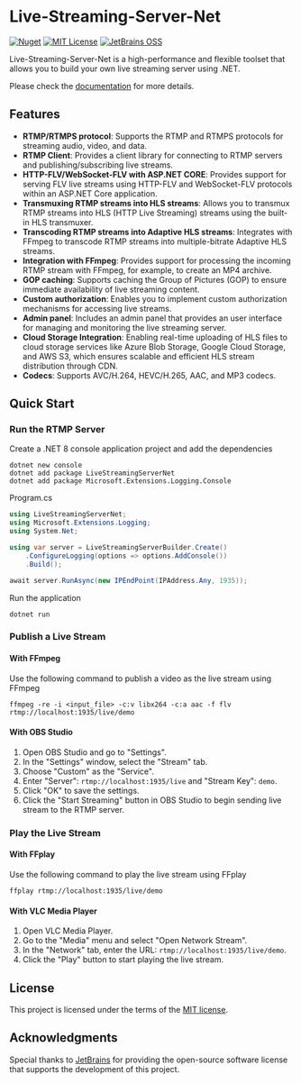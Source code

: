 # Live-Streaming-Server-Net

[![Nuget](https://img.shields.io/nuget/v/LiveStreamingServerNet)](https://www.nuget.org/packages/LiveStreamingServerNet/)
[![MIT License](https://img.shields.io/badge/license-MIT-blue.svg)](https://opensource.org/licenses/MIT)
[![JetBrains OSS](https://img.shields.io/badge/JetBrains-OSS-yellow.svg)](https://www.jetbrains.com/community/opensource)

Live-Streaming-Server-Net is a high-performance and flexible toolset that allows you to build your own live streaming server using .NET.

Please check the [documentation](https://josephnhtam.github.io/live-streaming-server-net/) for more details.

## Features

- **RTMP/RTMPS protocol**: Supports the RTMP and RTMPS protocols for streaming audio, video, and data.
- **RTMP Client**: Provides a client library for connecting to RTMP servers and publishing/subscribing live streams.
- **HTTP-FLV/WebSocket-FLV with ASP.NET CORE**: Provides support for serving FLV live streams using HTTP-FLV and WebSocket-FLV protocols within an ASP.NET Core application.
- **Transmuxing RTMP streams into HLS streams**: Allows you to transmux RTMP streams into HLS (HTTP Live Streaming) streams using the built-in HLS transmuxer.
- **Transcoding RTMP streams into Adaptive HLS streams**: Integrates with FFmpeg to transcode RTMP streams into multiple-bitrate Adaptive HLS streams.
- **Integration with FFmpeg**: Provides support for processing the incoming RTMP stream with FFmpeg, for example, to create an MP4 archive.
- **GOP caching**: Supports caching the Group of Pictures (GOP) to ensure immediate availability of live streaming content.
- **Custom authorization**: Enables you to implement custom authorization mechanisms for accessing live streams.
- **Admin panel**: Includes an admin panel that provides an user interface for managing and monitoring the live streaming server.
- **Cloud Storage Integration**: Enabling real-time uploading of HLS files to cloud storage services like Azure Blob Storage, Google Cloud Storage, and AWS S3, which ensures scalable and efficient HLS stream distribution through CDN.
- **Codecs**: Supports AVC/H.264, HEVC/H.265, AAC, and MP3 codecs.

## Quick Start

### Run the RTMP Server

Create a .NET 8 console application project and add the dependencies

```
dotnet new console
dotnet add package LiveStreamingServerNet
dotnet add package Microsoft.Extensions.Logging.Console
```

Program.cs

```cs
using LiveStreamingServerNet;
using Microsoft.Extensions.Logging;
using System.Net;

using var server = LiveStreamingServerBuilder.Create()
    .ConfigureLogging(options => options.AddConsole())
    .Build();

await server.RunAsync(new IPEndPoint(IPAddress.Any, 1935));
```

Run the application

```
dotnet run
```

### Publish a Live Stream

#### With FFmpeg

Use the following command to publish a video as the live stream using FFmpeg

```
ffmpeg -re -i <input_file> -c:v libx264 -c:a aac -f flv rtmp://localhost:1935/live/demo
```

#### With OBS Studio

1. Open OBS Studio and go to "Settings".
2. In the "Settings" window, select the "Stream" tab.
3. Choose "Custom" as the "Service".
4. Enter "Server": `rtmp://localhost:1935/live` and "Stream Key": `demo`.
5. Click "OK" to save the settings.
6. Click the "Start Streaming" button in OBS Studio to begin sending live stream to the RTMP server.

### Play the Live Stream

#### With FFplay

Use the following command to play the live stream using FFplay

```
ffplay rtmp://localhost:1935/live/demo
```

#### With VLC Media Player

1. Open VLC Media Player.
2. Go to the "Media" menu and select "Open Network Stream".
3. In the "Network" tab, enter the URL: `rtmp://localhost:1935/live/demo`.
4. Click the "Play" button to start playing the live stream.

## License

This project is licensed under the terms of the [MIT license](https://github.com/josephnhtam/live-streaming-server-net/blob/master/LICENSE).

## Acknowledgments

Special thanks to [JetBrains](https://www.jetbrains.com/) for providing the open-source software license that supports the development of this project.
